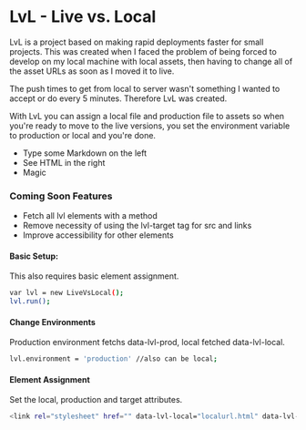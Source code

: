 # LvL - Live vs. Local

LvL is a project based on making rapid deployments faster for small projects. This was created when I faced the problem of being forced to develop on my local machine with local assets, then having to change all of the asset URLs as soon as I moved it to live. 

The push times to get from local to server wasn't something I wanted to accept or do every 5 minutes. Therefore LvL was created. 

With LvL you can assign a local file and production file to assets so when you're ready to move to the live versions, you set the environment variable to production or local and you're done. 

  - Type some Markdown on the left
  - See HTML in the right
  - Magic

### Coming Soon Features

  - Fetch all lvl elements with a method
  - Remove necessity of using the lvl-target tag for src and links
  - Improve accessibility for other elements


#### Basic Setup: 
This also requires basic element assignment.
```sh
var lvl = new LiveVsLocal();
lvl.run();
```

#### Change Environments
Production environment fetchs data-lvl-prod, local fetched data-lvl-local.
```sh
lvl.environment = 'production' //also can be local;
```

#### Element Assignment
Set the local, production and target attributes.
```sh
<link rel="stylesheet" href="" data-lvl-local="localurl.html" data-lvl-prod="productionurl.html" data-lvl-target="href">
```
